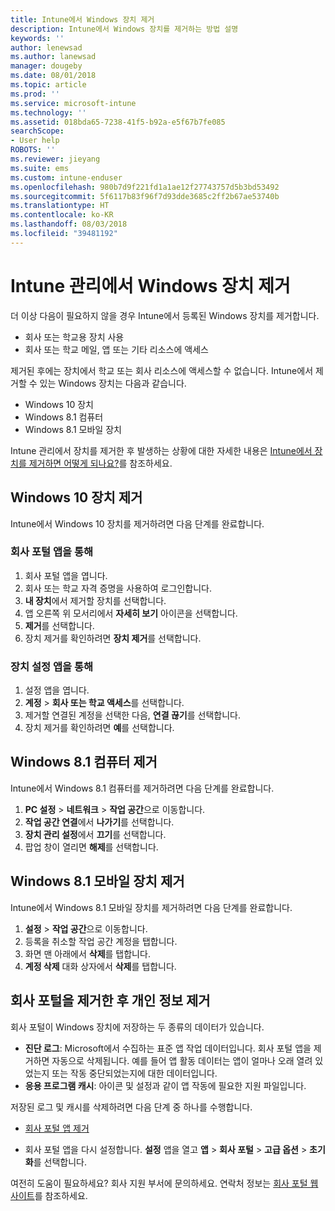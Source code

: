 ```yaml
---
title: Intune에서 Windows 장치 제거
description: Intune에서 Windows 장치를 제거하는 방법 설명
keywords: ''
author: lenewsad
ms.author: lanewsad
manager: dougeby
ms.date: 08/01/2018
ms.topic: article
ms.prod: ''
ms.service: microsoft-intune
ms.technology: ''
ms.assetid: 018bda65-7238-41f5-b92a-e5f67b7fe085
searchScope:
- User help
ROBOTS: ''
ms.reviewer: jieyang
ms.suite: ems
ms.custom: intune-enduser
ms.openlocfilehash: 980b7d9f221fd1a1ae12f27743757d5b3bd53492
ms.sourcegitcommit: 5f6117b83f96f7d93dde3685c2ff2b67ae53740b
ms.translationtype: HT
ms.contentlocale: ko-KR
ms.lasthandoff: 08/03/2018
ms.locfileid: "39481192"
---
```

# <a name="remove-your-windows-device-from-intune-management"></a>Intune 관리에서 Windows 장치 제거

더 이상 다음이 필요하지 않을 경우 Intune에서 등록된 Windows 장치를 제거합니다.  
* 회사 또는 학교용 장치 사용 
* 회사 또는 학교 메일, 앱 또는 기타 리소스에 액세스

제거된 후에는 장치에서 학교 또는 회사 리소스에 액세스할 수 없습니다. Intune에서 제거할 수 있는 Windows 장치는 다음과 같습니다.  
* Windows 10 장치 
* Windows 8.1 컴퓨터
* Windows 8.1 모바일 장치
 
Intune 관리에서 장치를 제거한 후 발생하는 상황에 대한 자세한 내용은 [Intune에서 장치를 제거하면 어떻게 되나요?](what-happens-if-you-unenroll-your-device-from-intune-windows.md)를 참조하세요.

## <a name="remove-your-windows-10-device"></a>Windows 10 장치 제거
Intune에서 Windows 10 장치를 제거하려면 다음 단계를 완료합니다.

### <a name="via-the-company-portal-app"></a>회사 포털 앱을 통해

1. 회사 포털 앱을 엽니다.
2. 회사 또는 학교 자격 증명을 사용하여 로그인합니다.
3. **내 장치**에서 제거할 장치를 선택합니다.
4. 앱 오른쪽 위 모서리에서 **자세히 보기** 아이콘을 선택합니다.
5. **제거**를 선택합니다. 
6. 장치 제거를 확인하려면 **장치 제거**를 선택합니다.

### <a name="via-device-settings-app"></a>장치 설정 앱을 통해
1. 설정 앱을 엽니다. 
2. **계정** > **회사 또는 학교 액세스**를 선택합니다.
3. 제거할 연결된 계정을 선택한 다음, **연결 끊기**를 선택합니다.
4. 장치 제거를 확인하려면 **예**를 선택합니다.

## <a name="remove-your-windows-81-computer"></a>Windows 8.1 컴퓨터 제거
Intune에서 Windows 8.1 컴퓨터를 제거하려면 다음 단계를 완료합니다.

1.  **PC 설정** > **네트워크** > **작업 공간**으로 이동합니다.
2.  **작업 공간 연결**에서 **나가기**를 선택합니다.
3.  **장치 관리 설정**에서 **끄기**를 선택합니다.
4.  팝업 창이 열리면 **해제**를 선택합니다.

## <a name="remove-your-windows-81-mobile-device"></a>Windows 8.1 모바일 장치 제거
Intune에서 Windows 8.1 모바일 장치를 제거하려면 다음 단계를 완료합니다.

1.  **설정** > **작업 공간**으로 이동합니다.
2.  등록을 취소할 작업 공간 계정을 탭합니다.
3.  화면 맨 아래에서 **삭제**를 탭합니다.
4.  **계정 삭제** 대화 상자에서 **삭제**를 탭합니다.  
## <a name="removing-your-personal-information-after-removing-the-company-portal"></a>회사 포털을 제거한 후 개인 정보 제거
회사 포털이 Windows 장치에 저장하는 두 종류의 데이터가 있습니다.

-   **진단 로그**: Microsoft에서 수집하는 표준 앱 작업 데이터입니다. 회사 포털 앱을 제거하면 자동으로 삭제됩니다. 예를 들어 앱 활동 데이터는 앱이 얼마나 오래 열려 있었는지 또는 작동 중단되었는지에 대한 데이터입니다.
-   **응용 프로그램 캐시**: 아이콘 및 설정과 같이 앱 작동에 필요한 지원 파일입니다.

저장된 로그 및 캐시를 삭제하려면 다음 단계 중 하나를 수행합니다.

* [회사 포털 앱 제거](https://support.microsoft.com/help/4028003/windows-10-uninstall-apps-and-programs) 

* 회사 포털 앱을 다시 설정합니다. **설정** 앱을 열고 **앱** > **회사 포털** > **고급 옵션** > **초기화**를 선택합니다. 

여전히 도움이 필요하세요? 회사 지원 부서에 문의하세요. 연락처 정보는 [회사 포털 웹 사이트](https://portal.manage.microsoft.com#HelpDeskDialog)를 참조하세요.
